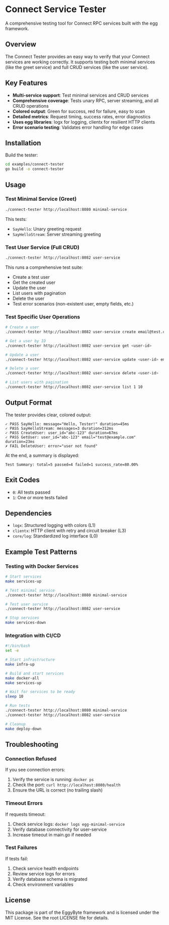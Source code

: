 # Connect Service Tester

A comprehensive testing tool for Connect RPC services built with the egg framework.

## Overview

The Connect Tester provides an easy way to verify that your Connect services are working correctly. It supports testing both minimal services (like the greet service) and full CRUD services (like the user service).

## Key Features

- **Multi-service support**: Test minimal services and CRUD services
- **Comprehensive coverage**: Tests unary RPC, server streaming, and all CRUD operations
- **Colored output**: Green for success, red for failure, easy to scan
- **Detailed metrics**: Request timing, success rates, error diagnostics
- **Uses egg libraries**: logx for logging, clientx for resilient HTTP clients
- **Error scenario testing**: Validates error handling for edge cases

## Installation

Build the tester:

```bash
cd examples/connect-tester
go build -o connect-tester
```

## Usage

### Test Minimal Service (Greet)

```bash
./connect-tester http://localhost:8080 minimal-service
```

This tests:
- `SayHello`: Unary greeting request
- `SayHelloStream`: Server streaming greeting

### Test User Service (Full CRUD)

```bash
./connect-tester http://localhost:8082 user-service
```

This runs a comprehensive test suite:
- Create a test user
- Get the created user
- Update the user
- List users with pagination
- Delete the user
- Test error scenarios (non-existent user, empty fields, etc.)

### Test Specific User Operations

```bash
# Create a user
./connect-tester http://localhost:8082 user-service create email@test.com "Test User"

# Get a user by ID
./connect-tester http://localhost:8082 user-service get <user-id>

# Update a user
./connect-tester http://localhost:8082 user-service update <user-id> email@test.com "Updated Name"

# Delete a user
./connect-tester http://localhost:8082 user-service delete <user-id>

# List users with pagination
./connect-tester http://localhost:8082 user-service list 1 10
```

## Output Format

The tester provides clear, colored output:

```
✓ PASS SayHello: message="Hello, Tester!" duration=45ms
✓ PASS SayHelloStream: messages=3 duration=312ms
✓ PASS CreateUser: user_id="abc-123" duration=67ms
✓ PASS GetUser: user_id="abc-123" email="test@example.com" duration=23ms
✗ FAIL DeleteUser: error="user not found"
```

At the end, a summary is displayed:

```
Test Summary: total=5 passed=4 failed=1 success_rate=80.00%
```

## Exit Codes

- `0`: All tests passed
- `1`: One or more tests failed

## Dependencies

- `logx`: Structured logging with colors (L1)
- `clientx`: HTTP client with retry and circuit breaker (L3)
- `core/log`: Standardized log interface (L0)

## Example Test Patterns

### Testing with Docker Services

```bash
# Start services
make services-up

# Test minimal service
./connect-tester http://localhost:8080 minimal-service

# Test user service
./connect-tester http://localhost:8082 user-service

# Stop services
make services-down
```

### Integration with CI/CD

```bash
#!/bin/bash
set -e

# Start infrastructure
make infra-up

# Build and start services
make docker-all
make services-up

# Wait for services to be ready
sleep 10

# Run tests
./connect-tester http://localhost:8080 minimal-service
./connect-tester http://localhost:8082 user-service

# Cleanup
make deploy-down
```

## Troubleshooting

### Connection Refused

If you see connection errors:

1. Verify the service is running: `docker ps`
2. Check the port: `curl http://localhost:8080/health`
3. Ensure the URL is correct (no trailing slash)

### Timeout Errors

If requests timeout:

1. Check service logs: `docker logs egg-minimal-service`
2. Verify database connectivity for user-service
3. Increase timeout in main.go if needed

### Test Failures

If tests fail:

1. Check service health endpoints
2. Review service logs for errors
3. Verify database schema is migrated
4. Check environment variables

## License

This package is part of the EggyByte framework and is licensed under the MIT License.
See the root LICENSE file for details.
